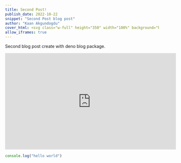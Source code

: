 ```yaml
---
title: Second Post!
publish_date: 2022-10-22
snippet: "Second Post blog post"
author: "Kaan Akgundogdu"
cover_html: <svg class="w-full" height="350" width="100%" background="black"><circle cx="50%" cy="170" r="150" stroke="white" stroke-width="10" fill="#7DE5ED" alpha="50%"/></svg>
allow_iframes: true
---
```


Second  blog post create with deno blog package.

<iframe width="560" height="315" src="https://www.youtube-nocookie.com/embed/NDFHdQ88q44" title="YouTube video player" frameborder="0" allow="accelerometer; autoplay; clipboard-write; encrypted-media; gyroscope; picture-in-picture" allowfullscreen></iframe>


```javascript
console.log("hello world")
```
